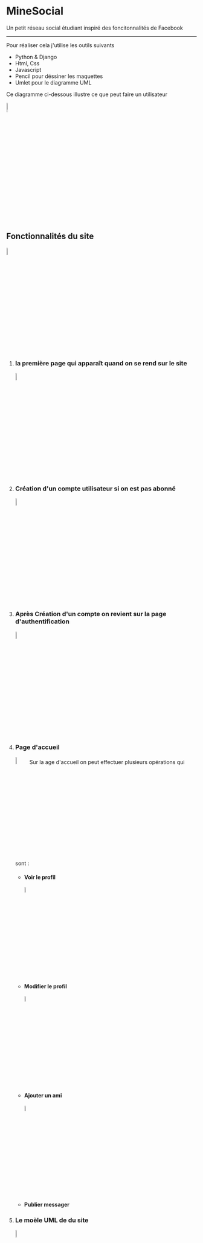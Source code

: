 <h1> MineSocial </h1>
Un petit réseau social étudiant inspiré des foncitonnalités de Facebook
<hr/>
Pour réaliser cela j'utilise les outils suivants
<ul>
    <li>Python & Django</li>
    <li>Html, Css</li>
    <li>Javascript</li>
    <li>Pencil pour déssiner les maquettes</li>
    <li>Umlet pour le diagramme UML</li>
</ul> 

<p> Ce diagramme ci-dessous  illustre ce que peut faire un utilisateur </p>
<img weight="8%" height="8%" src="https://github.com/mlaminebah/MineSocial/blob/main/static/images/internaute.png"/>

<h2> Fonctionnalités du site </h2>
<p>
    <img weight="7%" height="7%" src="https://github.com/mlaminebah/MineSocial/blob/main/static/images/minesocial.png"/>
</p>
<p>
    <ol>
        <li>
            <h3>la première page qui apparaît quand on se rend sur le site </h3>
            <img weight="7%" height="7%" src="https://github.com/mlaminebah/MineSocial/blob/main/static/images/authentificationecran.png"/>
        </li>
        <li>
            <h3>Création d'un compte utilisateur si on est pas abonné</h3>
            <img weight="7%" height="7%" src="https://github.com/mlaminebah/MineSocial/blob/main/static/images/creationC.png"/>
        </li>
        <li>
            <h3>Après Création d'un compte on revient sur la page d'authentification</h3>
            <img weight="7%" height="7%" src="https://github.com/mlaminebah/MineSocial/blob/main/static/images/authentificationecran.png"/>
        </li>
        <li>
           <h3>Page d'accueil</h3>
           <img weight="7%" height="7%" src="https://github.com/mlaminebah/MineSocial/blob/main/static/images/accueil.png"/>
            Sur la age d'accueil on peut effectuer plusieurs opérations qui sont :
            <ul>
                <li><h4>Voir le profil
                    </h4><img weight="6%" height="6%" src="https://github.com/mlaminebah/MineSocial/blob/main/static/images/affichage.png"/>
                </li>
                <li><h4>Modifier le profil</h4>
                    <img weight="6%" height="6%" src="https://github.com/mlaminebah/MineSocial/blob/main/static/images/modif.png"/>
                </li>
                <li><h4>Ajouter un ami</h4>
                    <img weight="6%" height="6%" src="https://github.com/mlaminebah/MineSocial/blob/main/static/images/ajoutFriend.png"/>
                </li>
                <li><h4>Publier messager</h4>
            </ul>
        </li>
        <li>
            <h3>Le moèle UML de du site </h3>
            <img weight="7%" height="7%" src="https://github.com/mlaminebah/MineSocial/blob/main/static/images/diagramme.png"/>
        </li>
    </ol>
</p>